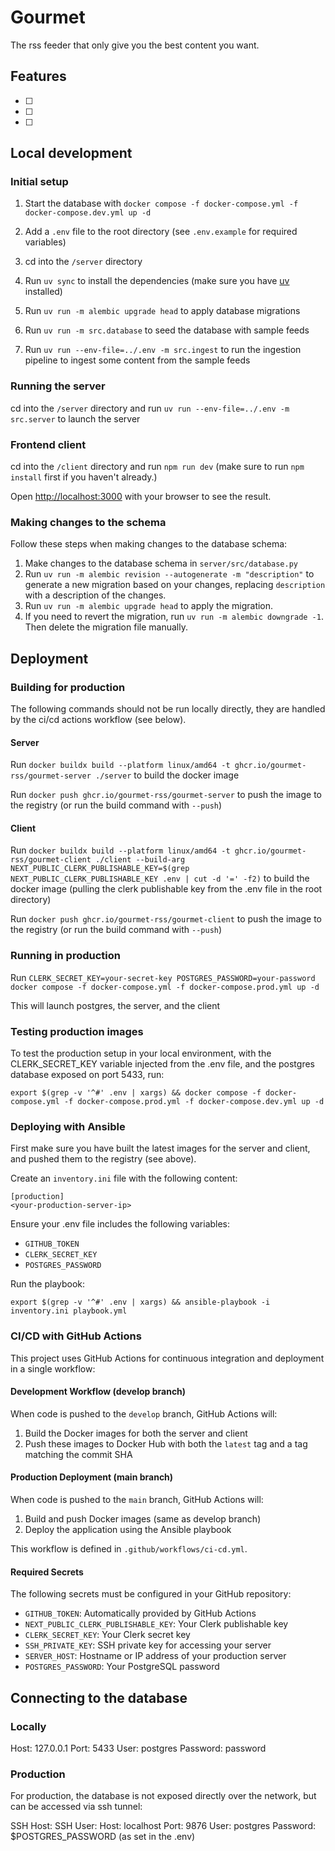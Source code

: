 # Gourmet

The rss feeder that only give you the best content you want.

## Features

- [ ]
- [ ]
- [ ]

## Local development

### Initial setup

1. Start the database with `docker compose -f docker-compose.yml -f docker-compose.dev.yml up -d`

2. Add a `.env` file to the root directory (see `.env.example` for required variables)

3. cd into the `/server` directory

4. Run `uv sync` to install the dependencies (make sure you have [uv](https://github.com/astral-sh/uv) installed)

5. Run `uv run -m alembic upgrade head` to apply database migrations

6. Run `uv run -m src.database` to seed the database with sample feeds

7. Run `uv run --env-file=../.env -m src.ingest` to run the ingestion pipeline to ingest some content from the sample feeds

### Running the server

cd into the `/server` directory and run `uv run --env-file=../.env -m src.server` to launch the server

### Frontend client

cd into the `/client` directory and run `npm run dev` (make sure to run `npm install` first if you haven't already.)

Open [http://localhost:3000](http://localhost:3000) with your browser to see the result.

### Making changes to the schema

Follow these steps when making changes to the database schema:

1. Make changes to the database schema in `server/src/database.py`
2. Run `uv run -m alembic revision --autogenerate -m "description"` to generate a new migration based on your changes, replacing `description` with a description of the changes.
3. Run `uv run -m alembic upgrade head` to apply the migration.
4. If you need to revert the migration, run `uv run -m alembic downgrade -1`. Then delete the migration file manually.

## Deployment

### Building for production

The following commands should not be run locally directly, they are handled by the ci/cd actions workflow (see below).

#### Server

Run `docker buildx build --platform linux/amd64 -t ghcr.io/gourmet-rss/gourmet-server ./server` to build the docker image

Run `docker push ghcr.io/gourmet-rss/gourmet-server` to push the image to the registry (or run the build command with `--push`)

#### Client

Run `docker buildx build --platform linux/amd64 -t ghcr.io/gourmet-rss/gourmet-client ./client --build-arg NEXT_PUBLIC_CLERK_PUBLISHABLE_KEY=$(grep NEXT_PUBLIC_CLERK_PUBLISHABLE_KEY .env | cut -d '=' -f2)` to build the docker image (pulling the clerk publishable key from the .env file in the root directory)

Run `docker push ghcr.io/gourmet-rss/gourmet-client` to push the image to the registry (or run the build command with `--push`)

### Running in production

Run `CLERK_SECRET_KEY=your-secret-key POSTGRES_PASSWORD=your-password docker compose -f docker-compose.yml -f docker-compose.prod.yml up -d`

This will launch postgres, the server, and the client

### Testing production images

To test the production setup in your local environment, with the CLERK_SECRET_KEY variable injected from the .env file, and the postgres database exposed on port 5433, run:

```
export $(grep -v '^#' .env | xargs) && docker compose -f docker-compose.yml -f docker-compose.prod.yml -f docker-compose.dev.yml up -d
```

### Deploying with Ansible

First make sure you have built the latest images for the server and client, and pushed them to the registry (see above).

Create an `inventory.ini` file with the following content:

```
[production]
<your-production-server-ip>
```

Ensure your .env file includes the following variables:

- `GITHUB_TOKEN`
- `CLERK_SECRET_KEY`
- `POSTGRES_PASSWORD`

Run the playbook:

```
export $(grep -v '^#' .env | xargs) && ansible-playbook -i inventory.ini playbook.yml
```

### CI/CD with GitHub Actions

This project uses GitHub Actions for continuous integration and deployment in a single workflow:

#### Development Workflow (develop branch)

When code is pushed to the `develop` branch, GitHub Actions will:

1. Build the Docker images for both the server and client
2. Push these images to Docker Hub with both the `latest` tag and a tag matching the commit SHA

#### Production Deployment (main branch)

When code is pushed to the `main` branch, GitHub Actions will:

1. Build and push Docker images (same as develop branch)
2. Deploy the application using the Ansible playbook

This workflow is defined in `.github/workflows/ci-cd.yml`.

#### Required Secrets

The following secrets must be configured in your GitHub repository:

- `GITHUB_TOKEN`: Automatically provided by GitHub Actions
- `NEXT_PUBLIC_CLERK_PUBLISHABLE_KEY`: Your Clerk publishable key
- `CLERK_SECRET_KEY`: Your Clerk secret key
- `SSH_PRIVATE_KEY`: SSH private key for accessing your server
- `SERVER_HOST`: Hostname or IP address of your production server
- `POSTGRES_PASSWORD`: Your PostgreSQL password

## Connecting to the database

### Locally

Host: 127.0.0.1
Port: 5433
User: postgres
Password: password

### Production

For production, the database is not exposed directly over the network, but can be accessed via ssh tunnel:

SSH Host: <your-production-server-ip>
SSH User: <your-ssh-user>
Host: localhost
Port: 9876
User: postgres
Password: $POSTGRES_PASSWORD (as set in the .env)
